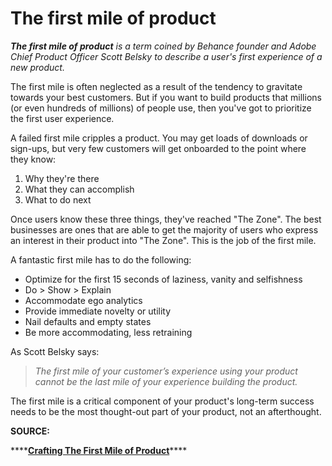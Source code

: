 # The first mile of product

_**The first mile of product** is a term coined by Behance founder and Adobe Chief Product Officer Scott Belsky to describe a user's first experience of a new product._ 

The first mile is often neglected as a result of the tendency to gravitate towards your best customers. But if you want to build products that millions \(or even hundreds of millions\) of people use, then you've got to prioritize the first user experience. 

A failed first mile cripples a product. You may get loads of downloads or sign-ups, but very few customers will get onboarded to the point where they know: 

1. Why they're there
2. What they can accomplish 
3. What to do next 

Once users know these three things, they've reached "The Zone". The best businesses are ones that are able to get the majority of users who express an interest in their product into "The Zone". This is the job of the first mile. 

A fantastic first mile has to do the following: 

* Optimize for the first 15 seconds of laziness, vanity and selfishness
* Do &gt; Show &gt; Explain 
* Accommodate ego analytics
* Provide immediate novelty or utility
* Nail defaults and empty states
* Be more accommodating, less retraining

As Scott Belsky says: 

> _The first mile of your customer’s experience using your product cannot be the last mile of your experience building the product._

The first mile is a critical component of your product's long-term success needs to be the most thought-out part of your product, not an afterthought. 

**SOURCE:** 

\*\*\*\*[**Crafting The First Mile of Product**](https://medium.com/positiveslope/crafting-the-first-mile-of-product-7ed25e8f1027)\*\*\*\*


